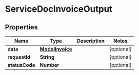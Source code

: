 

# ServiceDocInvoiceOutput


## Properties

| Name | Type | Description | Notes |
|------------ | ------------- | ------------- | -------------|
|**data** | [**ModelInvoice**](ModelInvoice.md) |  |  [optional] |
|**requestId** | **String** |  |  [optional] |
|**statusCode** | **Number** |  |  [optional] |



